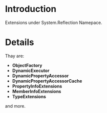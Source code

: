 # Introduction #

Extensions under System.Reflection Namepace.


# Details #

Thay are:
  * **ObjectFactory**
  * **DynamicExecutor**
  * **DynamicPropertyAccessor**
  * **DynamicPropertyAccessorCache**
  * **PropertyInfoExtensions**
  * **MemberInfoExtensions**
  * **TypeExtensions**

and more.